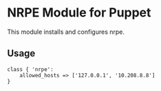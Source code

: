 NRPE Module for Puppet
======================

This module installs and configures nrpe.

Usage
-----

    class { 'nrpe':
        allowed_hosts => ['127.0.0.1', '10.208.8.8']
    }

